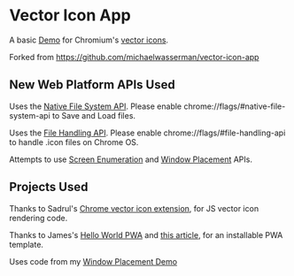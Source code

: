 # Vector Icon App
A basic [Demo](https://michaelwasserman.github.io/vector-icon-app) for Chromium's [vector icons](https://chromium.googlesource.com/chromium/src/+/master/components/vector_icons/README.md).

Forked from https://github.com/michaelwasserman/vector-icon-app

## New Web Platform APIs Used

Uses the [Native File System API](https://wicg.github.io/native-file-system).
Please enable chrome://flags/#native-file-system-api to Save and Load files.

Uses the [File Handling API](https://wicg.github.io/file-handling).
Please enable chrome://flags/#file-handling-api to handle .icon files on Chrome OS.

Attempts to use [Screen Enumeration](https://github.com/spark008/screen-enumeration) and [Window Placement](https://github.com/spark008/window-placement) APIs.

## Projects Used

Thanks to Sadrul's [Chrome vector icon extension](https://github.com/sadrulhc/vector-icons), for JS vector icon rendering code.

Thanks to James's [Hello World PWA](https://github.com/jamesjohnson280/hello-pwa) and [this article](https://medium.com/james-johnson/a-simple-progressive-web-app-tutorial-f9708e5f2605), for an installable PWA template.

Uses code from my [Window Placement Demo](https://github.com/michaelwasserman/window-placement-demo)
